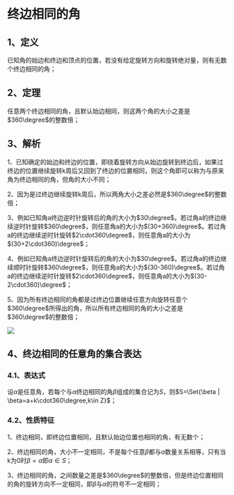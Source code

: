 # 终边相同的角

## 1、定义
已知角的始边和终边和顶点的位置，若没有给定旋转方向和旋转绝对量，则有无数个终边相同的角；

## 2、定理
任意两个终边相同的角，且默认始边相同，则这两个角的大小之差是$360\degree$的整数倍；

## 3、解析
1、已知确定的始边和终边的位置，即绕着旋转方向从始边旋转到终边后，如果过终边的位置继续旋转k周后又回到了终边的位置相同，则这个角即可以称为与原来角为终边相同的角，但角的大小不同；

2、因为是过终边继续旋转k周后，所以两角大小之差必然是$360\degree$的整数倍；

3、例如已知角a终边逆时针旋转后的角的大小为$30\degree$。若过角a的终边继续逆时针旋转$360\degree$，则任意角a的大小为$(30+360)\degree$。若过角a的终边继续逆时针旋转$2\cdot360\degree$，则任意角a的大小为$(30+2\cdot360)\degree$；

4、例如已知角a终边逆时针旋转后的角的大小为$30\degree$。若过角a的终边继续顺时针旋转$360\degree$，则任意角a的大小为$(30-360)\degree$。若过角a的终边继续逆时针旋转$2\cdot360\degree$，则任意角a的大小为$(30-2\cdot360)\degree$；

5、因为所有终边相同的角都是过终边位置继续任意方向旋转任意个$360\degree$所得出的角，所以所有终边相同的角的大小之差是$360\degree$的整数倍；

![](../images/角16.png)

## 4、终边相同的任意角的集合表达
### 4.1、表达式
设$\alpha$是任意角，若每个与$\alpha$终边相同的角$\beta$组成的集合记为$S$，则$S=\Set{\beta | \beta=a+k\cdot360\degree,k\in Z}$；

### 4.2、性质特征
1、终边相同，即终边位置相同，且默认始边位置也相同的角，有无数个；

2、终边相同的角，大小不一定相同，不是每个任意$\beta$都与$\alpha$数量关系相等，只有当k为0时$\beta=\alpha$即$\alpha \in S$；

3、终边相同的角，之间数量之差是$360\degree$的整数倍，但是终边位置相同的角的旋转方向不一定相同，即$\beta$与$\alpha$的符号不一定相同；
